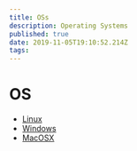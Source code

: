 ```yaml
---
title: OSs
description: Operating Systems
published: true
date: 2019-11-05T19:10:52.214Z
tags: 
---
```


# OS

* [Linux](/linux)
* [Windows](/windows)
* [MacOSX](/macosx)
